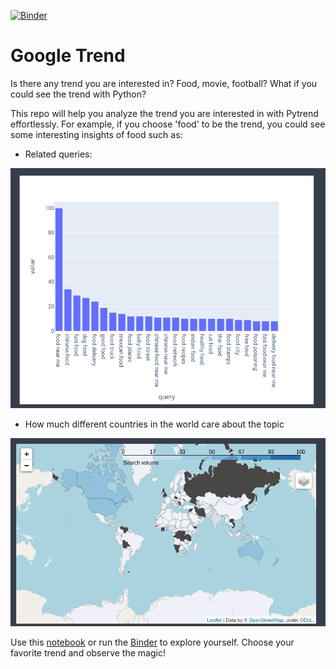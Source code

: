 [![Binder](https://mybinder.org/badge_logo.svg)](https://gesis.mybinder.org/binder/v2/gh/khuyentran1401/google_trend/42e056b1df76046e6dee0cb24894c458a43ffe9a?filepath=content%2Ftrends.ipynb)

# Google Trend
Is there any trend you are interested in? Food, movie, football? What if you could see the trend with Python? 

This repo will help you analyze the trend you are interested in with Pytrend effortlessly. For example, if you choose 'food' to be the trend, you could see some interesting insights of food such as:
- Related queries:

![Related Queries](/images/trend.png)

- How much different countries in the world care about the topic

![Geo](/images/map.png)

Use this [notebook](/content/trends.ipynb) or run the [Binder](https://gesis.mybinder.org/binder/v2/gh/khuyentran1401/google_trend/42e056b1df76046e6dee0cb24894c458a43ffe9a?filepath=content%2Ftrends.ipynb) to explore yourself. Choose your favorite trend and observe the magic!
